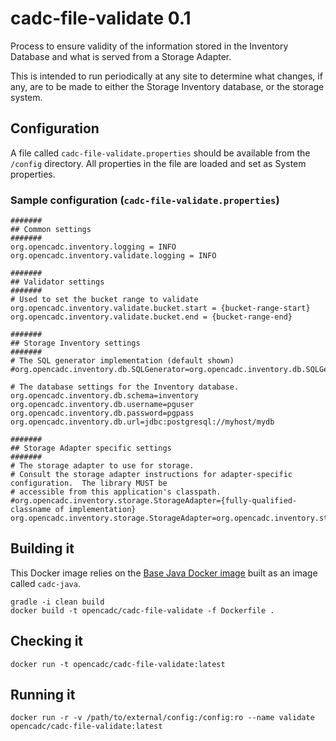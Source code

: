 # cadc-file-validate 0.1

Process to ensure validity of the information stored in the Inventory Database and what is served from a Storage Adapter.  

This is intended to run periodically at any site to determine what changes, if any, are to be made to either the Storage Inventory database, or
the storage system.

## Configuration

A file called `cadc-file-validate.properties` should be available from the `/config` directory.  All properties in the file are loaded and set
as System properties.

### Sample configuration (`cadc-file-validate.properties`)

```
#######
## Common settings
#######
org.opencadc.inventory.logging = INFO
org.opencadc.inventory.validate.logging = INFO

#######
## Validator settings
#######
# Used to set the bucket range to validate
org.opencadc.inventory.validate.bucket.start = {bucket-range-start}
org.opencadc.inventory.validate.bucket.end = {bucket-range-end}

#######
## Storage Inventory settings
#######
# The SQL generator implementation (default shown)
#org.opencadc.inventory.db.SQLGenerator=org.opencadc.inventory.db.SQLGenerator

# The database settings for the Inventory database.
org.opencadc.inventory.db.schema=inventory
org.opencadc.inventory.db.username=pguser
org.opencadc.inventory.db.password=pgpass
org.opencadc.inventory.db.url=jdbc:postgresql://myhost/mydb

#######
## Storage Adapter specific settings
#######
# The storage adapter to use for storage.
# Consult the storage adapter instructions for adapter-specific configuration.  The library MUST be
# accessible from this application's classpath.
#org.opencadc.inventory.storage.StorageAdapter={fully-qualified-classname of implementation}
org.opencadc.inventory.storage.StorageAdapter=org.opencadc.inventory.storage.fs.FileSystemStorageAdapter
```


## Building it
This Docker image relies on the [Base Java Docker image](https://github.com/opencadc/docker-base/tree/master/cadc-java) built as an image called `cadc-java`.

```
gradle -i clean build
docker build -t opencadc/cadc-file-validate -f Dockerfile .
```

## Checking it
```
docker run -t opencadc/cadc-file-validate:latest
```

## Running it
```
docker run -r -v /path/to/external/config:/config:ro --name validate opencadc/cadc-file-validate:latest
```
